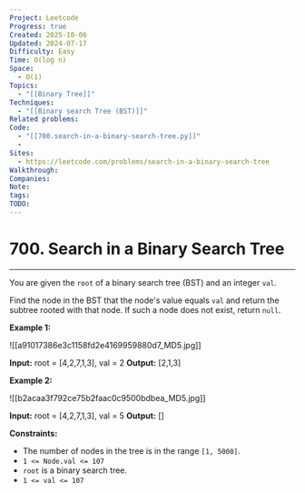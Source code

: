```yaml
---
Project: Leetcode
Progress: true
Created: 2025-10-06
Updated: 2024-07-17
Difficulty: Easy
Time: O(log n)
Space:
  - O(1)
Topics:
  - "[[Binary Tree]]"
Techniques:
  - "[[Binary search Tree (BST)]]"
Related problems:
Code:
  - "[[700.search-in-a-binary-search-tree.py]]"
  -  
Sites:
  - https://leetcode.com/problems/search-in-a-binary-search-tree
Walkthrough:
Companies:
Note:
tags:
TODO:
---
```

# 700. Search in a Binary Search Tree
---
You are given the `root` of a binary search tree (BST) and an integer `val`.

Find the node in the BST that the node's value equals `val` and return the subtree rooted with that node. If such a node does not exist, return `null`.

**Example 1:**

![[a91017386e3c1158fd2e4169959880d7_MD5.jpg]]

**Input:** root = [4,2,7,1,3], val = 2
**Output:** [2,1,3]

**Example 2:**

![[b2acaa3f792ce75b2faac0c9500bdbea_MD5.jpg]]

**Input:** root = [4,2,7,1,3], val = 5
**Output:** []

**Constraints:**

- The number of nodes in the tree is in the range `[1, 5000]`.
- `1 <= Node.val <= 107`
- `root` is a binary search tree.
- `1 <= val <= 107`